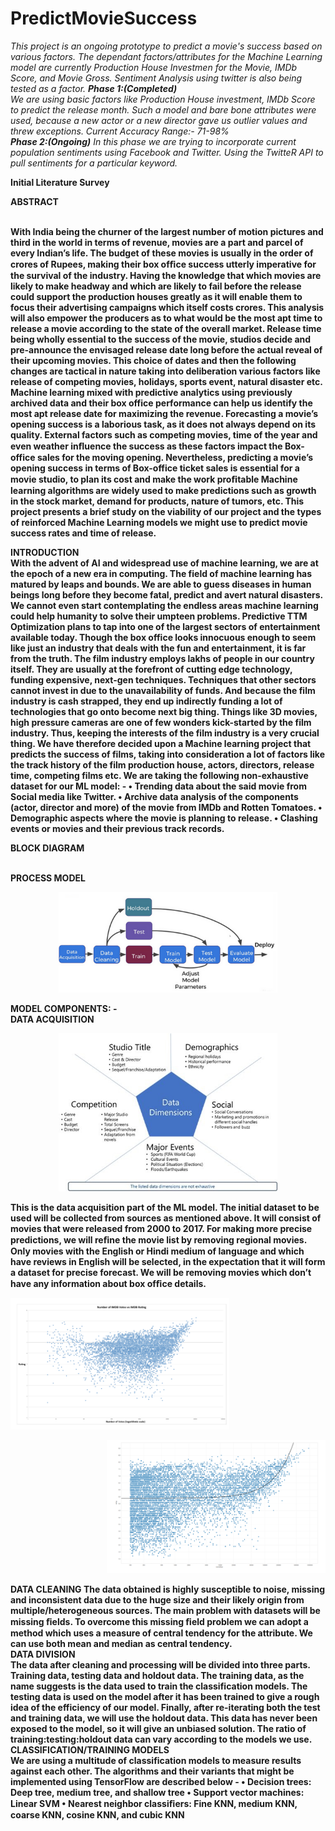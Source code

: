 # PredictMovieSuccess
<i>This project is an ongoing prototype to predict a movie's success based on various factors.
 The dependant factors/attributes for the Machine Learning model are currently Production House Investmen for the Movie,
IMDb Score, and Movie Gross.
Sentiment Analysis using twitter is also being tested as a factor.
 <b>Phase 1:(Completed)</b><br>
We are using basic factors like Production House investment, IMDb Score to predict the release month. Such a model and bare bone attributes were used, because a new actor or a new director gave us outlier values and threw exceptions.
Current Accuracy Range:- 71-98%
<br>
 <b>Phase 2:(Ongoing)</b>
In this phase we are trying to incorporate current population sentiments using Facebook and Twitter. 
Using the TwitteR API to pull sentiments for a particular keyword.

</i>


<b>Initial Literature Survey<b>

<b>ABSTRACT</b>

<br>
With India being the churner of the largest number of motion pictures and third in the world in terms of revenue, movies are a part and parcel of every Indian’s life.  The budget of these movies is usually in the order of crores of Rupees, making their box ofﬁce success utterly imperative for the survival of the industry. Having the knowledge that which movies are likely to make headway and which are likely to fail before the release could support the production houses greatly as it will enable them to focus their advertising campaigns which itself costs crores. 
This analysis will also empower the producers as to what would be the most apt time to release a movie according to the state of the overall market.
 Release time being wholly essential to the success of the movie, studios decide and pre-announce the envisaged release date long before the actual reveal of their upcoming movies. This choice of dates and then the following changes are tactical in nature taking into deliberation various factors like release of competing movies, holidays, sports event, natural disaster etc. Machine learning mixed with predictive analytics using previously archived data and their box office performance can help us identify the most apt release date for maximizing the revenue.
Forecasting a movie’s opening success is a laborious task, as it does not always depend on its quality. External factors such as competing movies, time of the year and even weather inﬂuence the success as these factors impact the Box-office sales for the moving opening. Nevertheless, predicting a movie’s opening success in terms of Box-office ticket sales is essential for a movie studio, to plan its cost and make the work proﬁtable
 Machine learning algorithms are widely used to make predictions such as growth in the stock market, demand for products, nature of tumors, etc. This project presents a brief study on the viability of our project and the types of reinforced Machine Learning models we might use to predict movie success rates and time of release.



<b>INTRODUCTION</b>
<br>
With the advent of AI and widespread use of machine learning, we are at the epoch of a new era in computing. The field of machine learning has matured by leaps and bounds. We are able to guess diseases in human beings long before they become fatal, predict and avert natural disasters. We cannot even start contemplating the endless areas machine learning could help humanity to solve their umpteen problems.
Predictive TTM Optimization plans to tap into one of the largest sectors of entertainment available today. Though the box office looks innocuous enough to seem like just an industry that deals with the fun and entertainment, it is far from the truth. The film industry employs lakhs of people in our country itself. They are usually at the forefront of cutting edge technology, funding expensive, next-gen techniques. Techniques that other sectors cannot invest in due to the unavailability of funds. And because the film industry is cash strapped, they end up indirectly funding a lot of technologies that go onto become next big thing. Things like 3D movies, high pressure cameras are one of few wonders kick-started by the film industry. 
Thus, keeping the interests of the film industry is a very crucial thing. We have therefore decided upon a Machine learning project that predicts the success of films, taking into consideration a lot of factors like the track history of the film production house, actors, directors, release time, competing films etc.
We are taking the following non-exhaustive dataset for our ML model: -
•	Trending data about the said movie from Social media like Twitter.
•	Archive data analysis of the components (actor, director and more) of the movie from IMDb and Rotten Tomatoes. 
•	Demographic aspects where the movie is planning to release.
•	Clashing events or movies and their previous track records.



<b>BLOCK DIAGRAM</b>

<br>
<b>PROCESS MODEL</b>
<br>
<p align="center">
  <img src="https://github.com/adityadas8888/PredictMovieSuccess/blob/master/model.png" width="350"/>
</p>
<b>MODEL COMPONENTS</b>: -
<br>
DATA  ACQUISITION
<br>
 <p align="center">
  <img src="https://github.com/adityadas8888/PredictMovieSuccess/blob/master/data%20acqu.jpg" width="350"/>
</p>
This is the data acquisition part of the ML model. The initial dataset to be used will be collected from sources as mentioned above. It will consist of movies that were released from 2000 to 2017. For making more precise predictions, we will reﬁne the movie list by removing regional movies. Only movies with the English or Hindi medium of language and which have reviews in English will be selected, in the expectation that it will form a dataset for precise forecast. We will be removing movies which don’t have any information about box ofﬁce details. 
<p align="left">
  <img src="https://github.com/adityadas8888/PredictMovieSuccess/blob/master/cleaning.png" width="350"/>
</p>
<p align="right">
  <img src="https://github.com/adityadas8888/PredictMovieSuccess/blob/master/cleaning2.png" width="350"/>
</p>
<b>DATA CLEANING</b>
The data  obtained is highly susceptible to noise, missing and inconsistent data due to the huge size and their likely origin from multiple/heterogeneous sources. The main problem with datasets will be missing ﬁelds. To overcome this missing ﬁeld problem we can adopt a method which uses a measure of central tendency for the attribute. We can use both mean and median as central tendency.
<br>
<b>DATA DIVISION</b>
<br>
The data after cleaning and processing will be divided into three parts. Training data, testing data and holdout data. The training data, as the name suggests is the data used to train the classification models. The testing data is used on the model after it has been trained to give a rough idea of the efficiency of our model. Finally, after re-iterating both the test and training data, we will use the holdout data. This data has never been exposed to the model, so it will give an unbiased solution. The ratio of training:testing:holdout data can vary according to the models we use.
<br>
<b>CLASSIFICATION/TRAINING MODELS</b><br>
We are using a multitude of classification models to measure results against each other.
The algorithms and their variants that might be implemented using TensorFlow are described below - 
• Decision trees: Deep tree, medium tree, and shallow tree 
• Support vector machines: Linear SVM
• Nearest neighbor classiﬁers: Fine KNN, medium KNN, coarse KNN, cosine KNN, and cubic KNN

